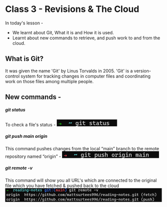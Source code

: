 # Class 3 - Revisions & The Cloud

In today's lesson - 
 - We learnt about Git, What it is and How it is used.
 - Learnt about new commands to retrieve, and push work to and from the cloud.
 
## What is Git?
 
 It was given the name 'Git' by Linus Torvalds in 2005. 'Git' is a version-control system for tracking changes in computer files and coordinating work on those files among multiple people.

## New commands -

##### git status
To check a file's status - ![git-status-command.png](https://github.com/mattsurtees996/reading-notes/blob/959e62c56fa35eaa812783190b919c3cb3f43eaa/git-status-command.png)

##### git push main origin
This command pushes changes from the local “main” branch to the remote repository named “origin” -  ![git-push-main-origin.png](https://github.com/mattsurtees996/reading-notes/blob/bc90b891d83013cef116128f2dbcddffbcb2e0af/git-push-origin-main.png)

##### git remote -v
This command will show you all URL's which are connected to the original file which you have fetched & pushed back to the cloud ![git-remote-v.png](https://github.com/mattsurtees996/reading-notes/blob/ff28be275238d16b5199717e0d34b1eed1accc2f/git-remote-v.png)
